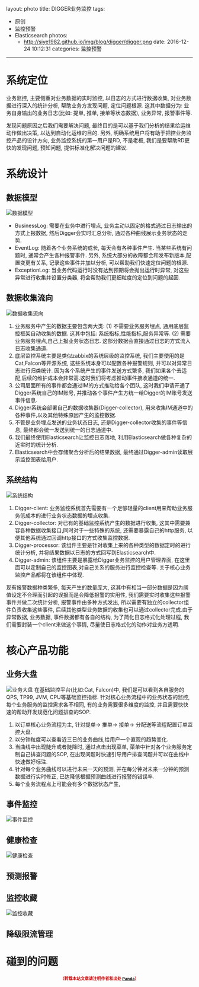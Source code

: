 layout: photo
title: DIGGER业务监控
tags:
- 原创
- 监控预警
- Elasticsearch
photos:
  - http://siye1982.github.io/img/blog/digger/digger.png
date: 2016-12-24 10:12:31
categories: 监控预警
---

# 系统定位
业务监控, 主要侧重对业务数据的实时监控, 以日志的方式进行数据收集, 对业务数据进行深入的统计分析, 帮助业务方发现问题, 定位问题根源. 这其中数据分为: 业务自身输出的业务日志(比如: 提单, 推单, 接单等状态数据), 业务异常, 报警事件等. 
<!--more-->
发现问题原因之后我们需要解决问题, 最终目的是可以基于我们分析的结果给运维动作做出决策, 以达到自动化运维的目的. 另外, 明确系统用户将有助于把控业务监控产品的设计方向, 业务监控系统的第一用户是RD, 不是老板, 我们是要帮助RD更快的发现问题, 预知问题, 提供标准化解决问题的建议.

# 系统设计
## 数据模型
![数据模型](http://siye1982.github.io/img/blog/digger/data_model.png)

* BusinessLog: 需要在业务中进行埋点, 业务主动以固定的格式通过日志输出的方式上报数据, 然后Digger会实时汇总分析, 通过各种曲线展示业务状态的走势.
* EventLog: 随着各个业务系统的成长, 每天会有各种事件产生. 当某些系统有问题时, 通常会产生各种报警事件. 另外, 系统大部分的故障都会和发布新版本,配置变更有关系, 记录这些事件并加以分析, 可以帮助我们快速定位问题的根源.
* ExceptionLog: 当业务代码运行时没有达到预期将会抛出运行时异常, 对这些异常进行收集并设置分类器, 将会帮助我们更细粒度的定位到问题的起因.


## 数据收集流向
![数据收集流向](http://siye1982.github.io/img/blog/digger/digger_data_flow.png)

1. 业务服务中产生的数据主要包含两大类:
	(1) 不需要业务服务埋点, 通用底层监控框架自动收集的数据. 这其中包括: 系统指标,性能指标,服务异常等.
	(2) 需要业务服务埋点,自己上报业务状态日志. 这部分数据会直接通过日志的方式流入日志收集通道.
2. 底层监控系统主要是类似zabbix的系统层级的监控系统, 我们主要使用的是Cat,Falcon等开源系统, 这些系统本身可以配置各种报警规则, 并可以对异常日志进行归类统计. 因为各个系统产生的事件发送方式繁多, 我们如果各个去适配,后续的维护成本会非常高.这时我们将考虑推动事件接收通道的统一.
3. 公司层面所有的事件都会通过IM的方式推动给各个团队, 这时我们申请开通了Digger系统自己的IM账号, 并推动各个事件产生方统一给Digger的IM账号发送事件信息. 
4. Digger系统会部署自己的数据收集器(Digger-collector), 用来收集IM通道中的各种事件,以及其他特殊原因产生的监控数据.
5. 不管是业务埋点发送的业务状态日志, 还是Digger-collector收集的事件等信息, 最终都会统一发送到统一的日志通道中.
6. 我们最终使用Elasticsearch让监控日志落地, 利用Elasticsearch做各种复杂的近实时的统计分析.
7. Elasticsearch中会存储聚合分析后的结果数据, 最终通过Digger-admin读取展示监控图表给用户.
 

## 系统结构
![系统结构](http://siye1982.github.io/img/blog/digger/digger_structure.png)

1. Digger-client: 业务监控系统首先需要有一个足够轻量的client用来帮助业务服务低成本的进行业务状态数据的埋点收集.
2. Digger-collector: 对已有的基础监控系统产生的数据进行收集, 这其中需要兼容各种数据收集接口,同时对于一些特殊的系统, 还需要暴露自己的http服务, 以便其他系统通过回调http接口的方式收集监控数据.
3. Digger-processor: 该组件主要是针对收集上来的各种类型的数据定时的进行统计分析, 并将结果数据以日志的方式回写到Elasticsearch中.
4. Digger-admin: 该组件主要是暴露给Digger业务监控的用户管理界面, 在这里面可以定制自己的监控图表,对自己关系的服务进行监控检查等. 关于核心业务监控产品都将在该组件中体现.

现有报警数据种类繁多, 每天产生的数量庞大, 这其中有相当一部分数据是因为阈值设定不合理而引起的误报而是会降低报警的实用性, 我们需要实时收集这些报警事件并做二次统计分析, 报警事件由多种方式发出, 所以需要有独立的collector组件负责收集这些事件, 后续其他类型业务数据的收集也可以通过collector完成.由于异常数据, 业务数据, 事件数据都有各自的结构, 为了简化日志格式化处理过程, 我们需要封装一个client来做这个事情, 尽量使日志格式化的动作对业务方透明.


# 核心产品功能

## 业务大盘
![业务大盘](http://siye1982.github.io/img/blog/digger/digger_business_panel.png)
在基础监控平台(比如:Cat, Falcon)中, 我们是可以看到各自服务的QPS, TP99, JVM, CPU等基础监控指标. 针对核心业务流程中的业务状态的监控, 每个业务服务的监控需求各不相同, 有的业务需要很多维度的监控, 并且需要快快速的帮助开发规范化问题排查的SOP.

1. 以订单核心业务流程为主, 针对提单-> 推单-> 接单-> 分配送等流程配置订单监控大盘.
2. 以分钟粒度可以查看近三日的业务曲线,给用户一个直观的趋势变化.
3. 当曲线中出现陡升或者陡降时, 通过点击出现菜单, 菜单中针对各个业务服务定制自己排查问题的SOP, 在出现问题时快速引导用户排查问题并可以在曲线中快速做好标注.
4. 针对每个业务曲线可以进行未来一天的预测, 并在每分钟对未来一分钟的预测数据进行实时修正, 已达降低根据预测曲线进行报警的错误率.
5. 每个业务流程点上可能会有多个数据状态产生, 

## 事件监控
![事件监控](http://siye1982.github.io/img/blog/digger/digger_event_panel.png)

## 健康检查
![健康检查](http://siye1982.github.io/img/blog/digger/digger_health_panel.png)

## 预测报警


## 监控收藏
![监控收藏](http://siye1982.github.io/img/blog/digger/digger_favorite.png)

## 降级限流管理

# 碰到的问题




<div style="margin-top: 15px; font-size: 11px;color: #cc0000;"><p align="center"><strong>（转载本站文章请注明作者和出处 <a href="http://siye1982.github.io">Panda</a>）</strong></p></div>

